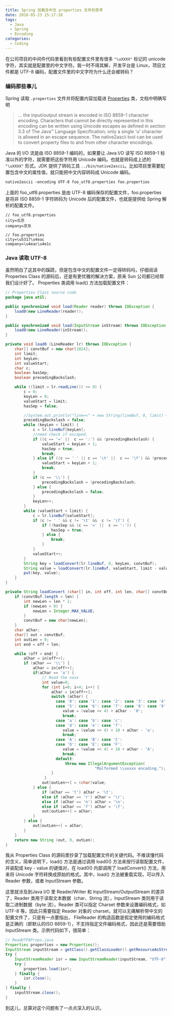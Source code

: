 ```yaml
---
title: Spring 加载含中文 properties 文件的思考
date: 2016-05-23 15:17:18
tags:
  - Java
  - Spring
  - Encoding
categories:
  - Coding
---
```


在公司项目的中间件代码里看到有些配置文件里有很多 `"\uXXXX"` 标记的 unicode 字符，其实就是配置里的中文字符。我一时不得其解，开发平台是 Linux，项目文件都是 UTF-8 编码，配置文件里的中文字符为什么还会被转码？

<!-- more -->

### 编码那些事儿

Spring 读取 `.properties` 文件并将配置内容加载进 [Properties](http://docs.oracle.com/javase/8/docs/api/java/util/Properties.html) 类，文档中明确写明
> ... the input/output stream is encoded in ISO 8859-1 character encoding. Characters that cannot be directly represented in this encoding can be written using Unicode escapes as defined in section 3.3 of The Java™ Language Specification; only a single 'u' character is allowed in an escape sequence. The native2ascii tool can be used to convert property files to and from other character encodings.

Java 的 I/O 流是由 ISO 8859-1 编码的，如果要让 Java I/O 读写 ISO 8859-1 标准以外的字符，就需要把这些字符用 Unicode 编码。也就是转码成上述的 `"\uXXXX"` 形式。JDK 提供了转码工具 `../bin/native2ascii`。比如项目里需要配置包含中文的属性值，就只能把中文内容转码成 Unicode 编码。
```bash
native2ascii –encoding UTF-8 foo_utf8.properties foo.properties
```
上面的 foo_utf8.properties 是由 UTF-8 编码保存的配置文件，foo.properties 是将非 ISO 8859-1 字符转码为 Unicode 后的配置文件，也就是提供给 Spring 解析的配置文件。
```
// foo_utf8.properties
city=北京
company=京东

// foo.properties
city=\u5317\u4eac
company=\u4eac\u4e1c
```

### Java 读取 UTF-8

虽然明白了这其中的蹊跷，但是包含中文的配置文件一定得转码吗，仔细阅读 Properties Class 的源码后，还是有更优雅的解决方案，原来 Sun 公司都已经帮我们设计好了。
Properties 类调用 load() 方法加载配置文件：
```java
// Properties Class source code
package java.util;

public synchronized void load(Reader reader) throws IOException {
    load0(new LineReader(reader));
}

public synchronized void load(InputStream inStream) throws IOException {
    load0(new LineReader(inStream));
}

private void load0 (LineReader lr) throws IOException {
    char[] convtBuf = new char[1024];
    int limit;
    int keyLen;
    int valueStart;
    char c;
    boolean hasSep;
    boolean precedingBackslash;

    while ((limit = lr.readLine()) >= 0) {
        c = 0;
        keyLen = 0;
        valueStart = limit;
        hasSep = false;

        //System.out.println("line=<" + new String(lineBuf, 0, limit) + ">");
        precedingBackslash = false;
        while (keyLen < limit) {
            c = lr.lineBuf[keyLen];
            //need check if escaped.
            if ((c == '=' ||  c == ':') && !precedingBackslash) {
                valueStart = keyLen + 1;
                hasSep = true;
                break;
            } else if ((c == ' ' || c == '\t' ||  c == '\f') && !precedingBackslash) {
                valueStart = keyLen + 1;
                break;
            }
            if (c == '\\') {
                precedingBackslash = !precedingBackslash;
            } else {
                precedingBackslash = false;
            }
            keyLen++;
        }
        while (valueStart < limit) {
            c = lr.lineBuf[valueStart];
            if (c != ' ' && c != '\t' &&  c != '\f') {
                if (!hasSep && (c == '=' ||  c == ':')) {
                    hasSep = true;
                } else {
                    break;
                }
            }
            valueStart++;
        }
        String key = loadConvert(lr.lineBuf, 0, keyLen, convtBuf);
        String value = loadConvert(lr.lineBuf, valueStart, limit - valueStart, convtBuf);
        put(key, value);
    }
}

private String loadConvert (char[] in, int off, int len, char[] convtBuf) {
    if (convtBuf.length < len) {
        int newLen = len * 2;
        if (newLen < 0) {
            newLen = Integer.MAX_VALUE;
        }
        convtBuf = new char[newLen];
    }
    char aChar;
    char[] out = convtBuf;
    int outLen = 0;
    int end = off + len;

    while (off < end) {
        aChar = in[off++];
        if (aChar == '\\') {
            aChar = in[off++];
            if(aChar == 'u') {
                // Read the xxxx
                int value=0;
                for (int i=0; i<4; i++) {
                    aChar = in[off++];
                    switch (aChar) {
                      case '0': case '1': case '2': case '3': case '4':
                      case '5': case '6': case '7': case '8': case '9':
                         value = (value << 4) + aChar - '0';
                         break;
                      case 'a': case 'b': case 'c':
                      case 'd': case 'e': case 'f':
                         value = (value << 4) + 10 + aChar - 'a';
                         break;
                      case 'A': case 'B': case 'C':
                      case 'D': case 'E': case 'F':
                         value = (value << 4) + 10 + aChar - 'A';
                         break;
                      default:
                          throw new IllegalArgumentException(
                                       "Malformed \\uxxxx encoding.");
                    }
                 }
                out[outLen++] = (char)value;
            } else {
                if (aChar == 't') aChar = '\t';
                else if (aChar == 'r') aChar = '\r';
                else if (aChar == 'n') aChar = '\n';
                else if (aChar == 'f') aChar = '\f';
                out[outLen++] = aChar;
            }
        } else {
            out[outLen++] = aChar;
        }
    }
    return new String (out, 0, outLen);
}
```

我从 Properties Class 的源码里抄录了加载配置文件的关键代码。不难读懂代码的含义，简单说明下，load() 方法是通过调用 load0() 方法来按行读取配置文件，并装配成 key - value 的键值对，在 load0() 内部调用了 loadConvert() 方法，用来将 Unicode 字符转换成原始的格式。其中，load() 方法被重载实现，可以传入 Reader 参数，或者 InputStream 参数。

这里就涉及到Java I/O 里 Reader/Writer 和 InputStream/OutputStream 的差异了，Reader 类用于读取文本数据（char、String 流），InputStream 类则用于读取二进制数据（byte 流）。Reader 类可以指定 Charset 参数来设置编码格式，如 UTF-8 等。因此只需要指定 Reader 对象的 charset，就可以无痛解析带中文的配置文件了，只是有一点要指出， FileReader 的构造函数是假定使用的编码格式是正确的（即默认的ISO 8859-1），不支持指定文件编码格式，因此还是需要借助 InputStream 类。示例代码如下，很简单：
```java
// ReadUTF8Props.java
Properties properties = new Properties();
InputStream inputStream = getClass().getClassLoader().getResourceAsStream("foo_utf8.properties");
try {
    InputStreamReader isr = new InputStreamReader(inputStream, "UTF-8");
    try {
        properties.load(isr);
    } finally {
        isr.close();
    }
} finally {
    inputStream.close();
}
```

到这儿，总算对这个问题有了一点点深入的认识。